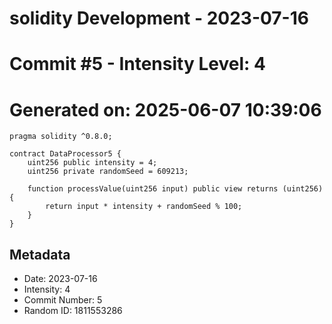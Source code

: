 ﻿# solidity Development - 2023-07-16
# Commit #5 - Intensity Level: 4
# Generated on: 2025-06-07 10:39:06
```solidity
pragma solidity ^0.8.0;

contract DataProcessor5 {
    uint256 public intensity = 4;
    uint256 private randomSeed = 609213;

    function processValue(uint256 input) public view returns (uint256) {
        return input * intensity + randomSeed % 100;
    }
}
```
## Metadata
- Date: 2023-07-16
- Intensity: 4
- Commit Number: 5
- Random ID: 1811553286
